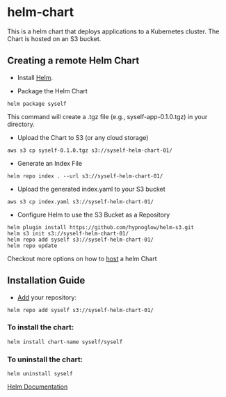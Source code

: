# helm-chart
This is a helm chart that deploys applications to a Kubernetes cluster. The Chart is hosted on an S3 bucket.


## Creating a remote Helm Chart
- Install [Helm](https://helm.sh).

- Package the Helm Chart
```
helm package syself
```
This command will create a .tgz file (e.g., syself-app-0.1.0.tgz) in your directory.

- Upload the Chart to S3 (or any cloud storage)

```
aws s3 cp syself-0.1.0.tgz s3://syself-helm-chart-01/
```

- Generate an Index File
```
helm repo index . --url s3://syself-helm-chart-01/
```

- Upload the generated index.yaml to your S3 bucket
```
aws s3 cp index.yaml s3://syself-helm-chart-01/
```

- Configure Helm to use the S3 Bucket as a Repository
```
helm plugin install https://github.com/hypnoglow/helm-s3.git
helm s3 init s3://syself-helm-chart-01/
helm repo add syself s3://syself-helm-chart-01/
helm repo update
```
Checkout more options on how to [host](https://helm.sh/docs/topics/chart_repository/) a helm Chart

## Installation Guide
- [Add](https://helm.sh/docs/topics/chart_repository/) your repository:
```
helm repo add syself s3://syself-helm-chart-01/
```

### To install the chart:
```
helm install chart-name syself/syself
```

### To uninstall the chart:
```
helm uninstall syself
```

[Helm Documentation](https://helm.sh/docs)